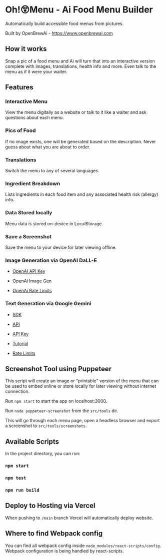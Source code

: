 # Oh!😲Menu - Ai Food Menu Builder

Automatically build accessible food menus from pictures.

Built by OpenBrewAi - https://www.openbrewai.com

## How it works

Snap a pic of a food menu and Ai will turn that into an interactive version complete with images, translations, health info and more. Even talk to the menu as if it were your waiter.

## Features

### Interactive Menu

View the menu digitally as a website or talk to it like a waiter and ask questions about each menu.

### Pics of Food

If no image exists, one will be generated based on the description. Never guess about what you are about to order.

### Translations

Switch the menu to any of several languages.

### Ingredient Breakdown

Lists ingredients in each food item and any associated health risk (allergy) info.

### Data Stored locally

Menu data is stored on-device in LocalStorage.

### Save a Screenshot

Save the menu to your device for later viewing offline.

### Image Generation via OpenAI DaLL-E

- [OpenAI API Key](https://platform.openai.com/api-keys)

- [OpenAi Image Gen](https://platform.openai.com/docs/api-reference/images/create)

- [OpenAi Rate Limits](https://platform.openai.com/settings/organization/limits)

### Text Generation via Google Gemini

- [SDK](https://github.com/google-gemini/generative-ai-js)

- [API](https://ai.google.dev/gemini-api/docs/api-overview)

- [API Key](https://aistudio.google.com/app/u/3/apikey)

- [Tutorial](https://ai.google.dev/gemini-api/docs/get-started/tutorial)

- [Rate Limits](https://ai.google.dev/gemini-api/docs/models/gemini)

## Screenshot Tool using Puppeteer

This script will create an image or "printable" version of the menu that can be used to embed online or store locally for later viewing without internet connection.

Run `npm start` to start the app on localhost:3000.

Run `node puppeteer-screenshot` from the `src/tools` dir.

This will go through each menu page, open a headless browser and export a screenshot to `src/tools/screenshots`.

## Available Scripts

In the project directory, you can run:

### `npm start`

### `npm test`

### `npm run build`

## Deploy to Hosting via Vercel

When pushing to `/main` branch Vercel will automatically deploy website.

## Where to find Webpack config

You can find all webpack config inside `node_modules/react-scripts/config`. Webpack configuration is being handled by react-scripts.
